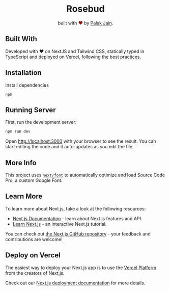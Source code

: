 <h1 align="center">Rosebud</h1>
<p align="center">
built with <span style="color: #8b0000;">&hearts;</span> by <a href="https://heypalakjain.vercel.app/">Palak Jain</a>.
</p>

## Built With
Developed with ❤ on NextJS and Tailwind CSS, statically typed in TypeScript and deployed on Vercel, following the best practices.

## Installation 
Install dependencies 
```
npm
```

## Running Server
First, run the development server:

```bash
npm run dev
```

Open [http://localhost:3000](http://localhost:3000) with your browser to see the result. You can start editing the code and it auto-updates as you edit the file.

## More Info

This project uses [`next/font`](https://nextjs.org/docs/basic-features/font-optimization) to automatically optimize and load Source Code Pro, a custom Google Font.

## Learn More

To learn more about Next.js, take a look at the following resources:

- [Next.js Documentation](https://nextjs.org/docs) - learn about Next.js features and API.
- [Learn Next.js](https://nextjs.org/learn) - an interactive Next.js tutorial.

You can check out [the Next.js GitHub repository](https://github.com/vercel/next.js/) - your feedback and contributions are welcome!

## Deploy on Vercel

The easiest way to deploy your Next.js app is to use the [Vercel Platform](https://vercel.com/new?utm_medium=default-template&filter=next.js&utm_source=create-next-app&utm_campaign=create-next-app-readme) from the creators of Next.js.

Check out our [Next.js deployment documentation](https://nextjs.org/docs/deployment) for more details.
